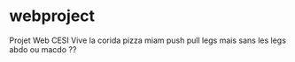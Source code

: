 # webproject
Projet Web CESI
Vive la corida
pizza miam
push pull legs mais sans les legs
abdo ou macdo ??